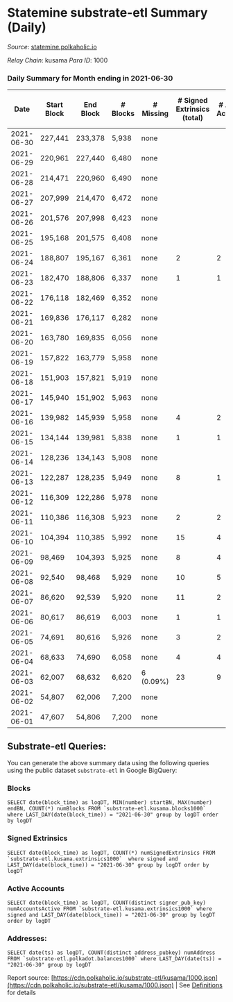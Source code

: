 # Statemine substrate-etl Summary (Daily)

_Source_: [statemine.polkaholic.io](https://statemine.polkaholic.io)

*Relay Chain*: kusama
*Para ID*: 1000



### Daily Summary for Month ending in 2021-06-30


| Date | Start Block | End Block | # Blocks | # Missing | # Signed Extrinsics (total) | # Active Accounts | # Addresses with Balances | # Events | # Transfers | # XCM Transfers In | # XCM Transfers Out |
| ---- | ----------- | --------- | -------- | --------- | --------------------------- | ----------------- | ------------------------- | -------- | ----------- | ------------------ | ------------------- |
| 2021-06-30 | 227,441 | 233,378 | 5,938 | none  |  |  | 80 | 11,885 |   |   |   |
| 2021-06-29 | 220,961 | 227,440 | 6,480 | none  |  |  |  | 12,974 |   |   |   |
| 2021-06-28 | 214,471 | 220,960 | 6,490 | none  |  |  |  | 12,983 |   |   |   |
| 2021-06-27 | 207,999 | 214,470 | 6,472 | none  |  |  |  | 12,948 |   |   |   |
| 2021-06-26 | 201,576 | 207,998 | 6,423 | none  |  |  |  | 12,850 |   |   |   |
| 2021-06-25 | 195,168 | 201,575 | 6,408 | none  |  |  |  | 12,819 |   |   |   |
| 2021-06-24 | 188,807 | 195,167 | 6,361 | none  | 2 | 2 |  | 12,786 | 46 ($0.002) |   |   |
| 2021-06-23 | 182,470 | 188,806 | 6,337 | none  | 1 | 1 |  | 12,703 | 23 (-) |   |   |
| 2021-06-22 | 176,118 | 182,469 | 6,352 | none  |  |  |  | 12,713 |   |   |   |
| 2021-06-21 | 169,836 | 176,117 | 6,282 | none  |  |  |  | 12,567 |   |   |   |
| 2021-06-20 | 163,780 | 169,835 | 6,056 | none  |  |  |  | 12,116 |   |   |   |
| 2021-06-19 | 157,822 | 163,779 | 5,958 | none  |  |  |  | 11,919 |   |   |   |
| 2021-06-18 | 151,903 | 157,821 | 5,919 | none  |  |  |  | 11,841 |   |   |   |
| 2021-06-17 | 145,940 | 151,902 | 5,963 | none  |  |  |  | 11,934 |   |   |   |
| 2021-06-16 | 139,982 | 145,939 | 5,958 | none  | 4 | 2 |  | 12,015 | 72 ($0.24) |   |   |
| 2021-06-15 | 134,144 | 139,981 | 5,838 | none  | 1 | 1 |  | 11,711 | 24 ($0.001) |   |   |
| 2021-06-14 | 128,236 | 134,143 | 5,908 | none  |  |  |  | 11,819 |   |   |   |
| 2021-06-13 | 122,287 | 128,235 | 5,949 | none  | 8 | 1 |  | 12,009 | 79 ($0.02) |   |   |
| 2021-06-12 | 116,309 | 122,286 | 5,978 | none  |  |  |  | 11,964 |   |   |   |
| 2021-06-11 | 110,386 | 116,308 | 5,923 | none  | 2 | 2 |  | 11,917 | 48 ($0.002) |   |   |
| 2021-06-10 | 104,394 | 110,385 | 5,992 | none  | 15 | 4 |  | 12,414 | 290 ($191.73) |   |   |
| 2021-06-09 | 98,469 | 104,393 | 5,925 | none  | 8 | 4 |  | 12,054 | 161 ($1.22) |   |   |
| 2021-06-08 | 92,540 | 98,468 | 5,929 | none  | 10 | 5 |  | 12,089 | 191 ($0.03) |   |   |
| 2021-06-07 | 86,620 | 92,539 | 5,920 | none  | 11 | 2 |  | 12,130 | 212 ($0.02) |   |   |
| 2021-06-06 | 80,617 | 86,619 | 6,003 | none  | 1 | 1 |  | 12,036 | 24 ($12.08) |   |   |
| 2021-06-05 | 74,691 | 80,616 | 5,926 | none  | 3 | 2 |  | 11,951 | 70 ($0.11) |   |   |
| 2021-06-04 | 68,633 | 74,690 | 6,058 | none  | 4 | 4 |  | 12,356 | 116 ($77.01) |   |   |
| 2021-06-03 | 62,007 | 68,632 | 6,620 | 6 (0.09%) | 23 | 9 |  |  |   |   |   |
| 2021-06-02 | 54,807 | 62,006 | 7,200 | none  |  |  |  |  |   |   |   |
| 2021-06-01 | 47,607 | 54,806 | 7,200 | none  |  |  |  |  |   |   |   |

## Substrate-etl Queries:
You can generate the above summary data using the following queries using the public dataset `substrate-etl` in Google BigQuery:


### Blocks
```
SELECT date(block_time) as logDT, MIN(number) startBN, MAX(number) endBN, COUNT(*) numBlocks FROM `substrate-etl.kusama.blocks1000`  where LAST_DAY(date(block_time)) = "2021-06-30" group by logDT order by logDT
```


### Signed Extrinsics
```
SELECT date(block_time) as logDT, COUNT(*) numSignedExtrinsics FROM `substrate-etl.kusama.extrinsics1000`  where signed and LAST_DAY(date(block_time)) = "2021-06-30" group by logDT order by logDT
```


### Active Accounts
```
SELECT date(block_time) as logDT, COUNT(distinct signer_pub_key) numAccountsActive FROM `substrate-etl.kusama.extrinsics1000` where signed and LAST_DAY(date(block_time)) = "2021-06-30" group by logDT order by logDT
```


### Addresses:
```
SELECT date(ts) as logDT, COUNT(distinct address_pubkey) numAddress FROM `substrate-etl.polkadot.balances1000` where LAST_DAY(date(ts)) = "2021-06-30" group by logDT
```



Report source: [https://cdn.polkaholic.io/substrate-etl/kusama/1000.json](https://cdn.polkaholic.io/substrate-etl/kusama/1000.json) | See [Definitions](/DEFINITIONS.md) for details

